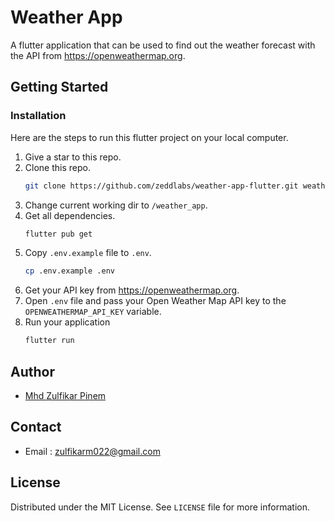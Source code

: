 # Weather App

A flutter application that can be used to find out the weather forecast with the API from https://openweathermap.org.

## Getting Started

### Installation

Here are the steps to run this flutter project on your local computer.

1. Give a star to this repo.
2. Clone this repo.
   ```sh
   git clone https://github.com/zeddlabs/weather-app-flutter.git weather_app
   ```
3. Change current working dir to `/weather_app`.
4. Get all dependencies.
   ```sh
   flutter pub get
   ```
5. Copy `.env.example` file to `.env`.
   ```sh
   cp .env.example .env
   ```
6. Get your API key from https://openweathermap.org.
7. Open `.env` file and pass your Open Weather Map API key to the `OPENWEATHERMAP_API_KEY` variable.
8. Run your application
   ```sh
   flutter run
   ```

## Author

- [Mhd Zulfikar Pinem](https://github.com/zeddlabs)

## Contact

- Email : zulfikarm022@gmail.com

## License

Distributed under the MIT License. See `LICENSE` file for more information.
